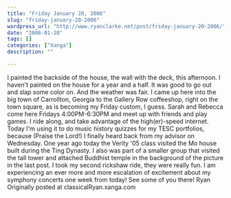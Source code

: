 ```yaml
---
title: "Friday January 20, 2006"
slug: "friday-january-20-2006"
wordpress_url: "http://www.ryanclarke.net/post/friday-january-20-2006/"
date: "2006-01-20"
tags: []
categories: ["Xanga"]
description: ""

---
```


I painted the backside of the house, the wall with the deck, this afternoon. I haven't painted on the house for a year and a half. It was good to go out and slap some color on. And the weather was fair.
 I came up here into the big town of Carrollton, Georgia to the Gallery Row coffeeshop, right on the town square, as is becoming my Friday custom, I guess. Sarah and Rebecca come here Fridays 4:00PM-6:30PM and meet up with friends and play games. I ride along, and take advantage of the high(er)-speed internet. Today I'm using it to do music history quizzes for my TESC portfolios, because (Praise the Lord!) I finally heard back from my advisor on Wednesday.
 One year ago today the Verity '05 class visited the Mo house built during the Ting Dynasty. I also was part of a smaller group that visited the tall tower and attached Buddhist temple in the background of the picture in the last post. I took my second rickshaw ride, they were really fun.
 I am experiencing an ever more and more escalation of excitement about my symphony concerts one week from today! See some of you there!
 Ryan
Originally posted at classicalRyan.xanga.com
